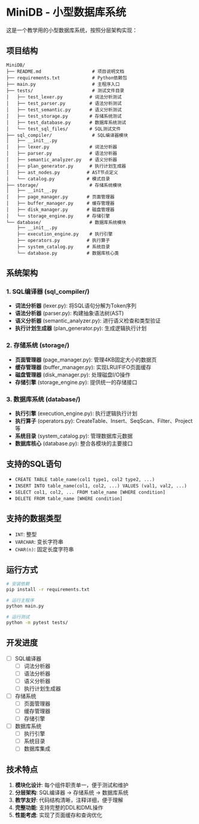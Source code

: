 # MiniDB - 小型数据库系统

这是一个教学用的小型数据库系统，按照分层架构实现：

## 项目结构

```
MiniDB/
├── README.md                   # 项目说明文档
├── requirements.txt            # Python依赖包
├── main.py                     # 主程序入口
├── tests/                      # 测试文件目录
│   ├── test_lexer.py          # 词法分析测试
│   ├── test_parser.py         # 语法分析测试
│   ├── test_semantic.py       # 语义分析测试
│   ├── test_storage.py        # 存储系统测试
│   ├── test_database.py       # 数据库系统测试
│   └── test_sql_files/        # SQL测试文件
├── sql_compiler/               # SQL编译器模块
│   ├── __init__.py
│   ├── lexer.py               # 词法分析器
│   ├── parser.py              # 语法分析器
│   ├── semantic_analyzer.py   # 语义分析器
│   ├── plan_generator.py      # 执行计划生成器
│   ├── ast_nodes.py          # AST节点定义
│   └── catalog.py            # 模式目录
├── storage/                   # 存储系统模块
│   ├── __init__.py
│   ├── page_manager.py       # 页面管理器
│   ├── buffer_manager.py     # 缓存管理器
│   ├── disk_manager.py       # 磁盘管理器
│   └── storage_engine.py     # 存储引擎
└── database/                  # 数据库系统模块
    ├── __init__.py
    ├── execution_engine.py    # 执行引擎
    ├── operators.py          # 执行算子
    ├── system_catalog.py     # 系统目录
    └── database.py           # 数据库核心类
```

## 系统架构

### 1. SQL编译器 (sql_compiler/)
- **词法分析器** (lexer.py): 将SQL语句分解为Token序列
- **语法分析器** (parser.py): 构建抽象语法树(AST)
- **语义分析器** (semantic_analyzer.py): 进行语义检查和类型验证
- **执行计划生成器** (plan_generator.py): 生成逻辑执行计划

### 2. 存储系统 (storage/)
- **页面管理器** (page_manager.py): 管理4KB固定大小的数据页
- **缓存管理器** (buffer_manager.py): 实现LRU/FIFO页面缓存
- **磁盘管理器** (disk_manager.py): 处理磁盘I/O操作
- **存储引擎** (storage_engine.py): 提供统一的存储接口

### 3. 数据库系统 (database/)
- **执行引擎** (execution_engine.py): 执行逻辑执行计划
- **执行算子** (operators.py): CreateTable、Insert、SeqScan、Filter、Project等
- **系统目录** (system_catalog.py): 管理数据库元数据
- **数据库核心** (database.py): 整合各模块的主要接口

## 支持的SQL语句

- `CREATE TABLE table_name(col1 type1, col2 type2, ...)`
- `INSERT INTO table_name(col1, col2, ...) VALUES (val1, val2, ...)`
- `SELECT col1, col2, ... FROM table_name [WHERE condition]`
- `DELETE FROM table_name [WHERE condition]`

## 支持的数据类型

- `INT`: 整型
- `VARCHAR`: 变长字符串
- `CHAR(n)`: 固定长度字符串

## 运行方式

```bash
# 安装依赖
pip install -r requirements.txt

# 运行主程序
python main.py

# 运行测试
python -m pytest tests/
```

## 开发进度

- [ ] SQL编译器
  - [ ] 词法分析器
  - [ ] 语法分析器
  - [ ] 语义分析器
  - [ ] 执行计划生成器
- [ ] 存储系统
  - [ ] 页面管理器
  - [ ] 缓存管理器
  - [ ] 存储引擎
- [ ] 数据库系统
  - [ ] 执行引擎
  - [ ] 系统目录
  - [ ] 数据库集成

## 技术特点

1. **模块化设计**: 每个组件职责单一，便于测试和维护
2. **分层架构**: SQL编译器 → 存储系统 → 数据库系统
3. **教学友好**: 代码结构清晰，注释详细，便于理解
4. **完整功能**: 支持完整的DDL和DML操作
5. **性能考虑**: 实现了页面缓存和查询优化
